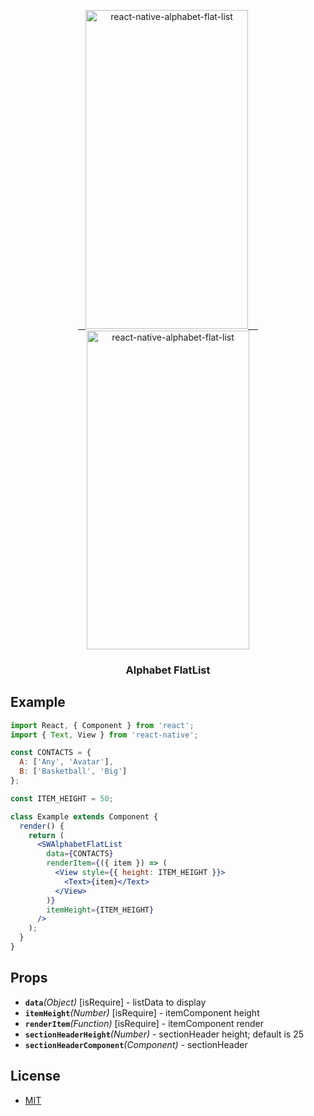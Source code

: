 <p align="center" >
   <a href="https://reactnative.gallery/FaridSafi/gifted-chat">
    <img alt="react-native-alphabet-flat-list" src="https://github.com/yoonzm/react-native-alphabet-flat-list/blob/master/screenshot/image1.gif" width="260" height="510" />
    <img alt="react-native-alphabet-flat-list" src="https://github.com/yoonzm/react-native-alphabet-flat-list/blob/master/screenshot/image2.gif" width="260" height="510" />
 </a>

</p>

<h3 align="center">
   Alphabet FlatList
</h3>

## Example
```jsx
import React, { Component } from 'react';
import { Text, View } from 'react-native';

const CONTACTS = {
  A: ['Any', 'Avatar'],
  B: ['Basketball', 'Big']
};

const ITEM_HEIGHT = 50;

class Example extends Component {
  render() {
    return (
      <SWAlphabetFlatList
        data={CONTACTS}
        renderItem={({ item }) => (
          <View style={{ height: ITEM_HEIGHT }}>
            <Text>{item}</Text>
          </View>
        )}
        itemHeight={ITEM_HEIGHT}
      />
    );
  }
}

```

## Props
- **`data`**_(Object)_ [isRequire] - listData to display
- **`itemHeight`**_(Number)_ [isRequire] - itemComponent height
- **`renderItem`**_(Function)_ [isRequire] - itemComponent render
- **`sectionHeaderHeight`**_(Number)_ - sectionHeader height; default is 25
- **`sectionHeaderComponent`**_(Component)_ - sectionHeader


## License

- [MIT](LICENSE)

